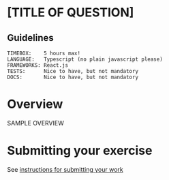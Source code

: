 # [TITLE OF QUESTION]

## Guidelines
```
TIMEBOX:    5 hours max!
LANGUAGE:   Typescript (no plain javascript please) 
FRAMEWORKS: React.js
TESTS:      Nice to have, but not mandatory
DOCS:       Nice to have, but not mandatory
```

# Overview
SAMPLE OVERVIEW 

# Submitting your exercise 

See [instructions for submitting your work](https://github.com/bunker-tech/hiring-exercises/blob/master/README.md#general-instructions)